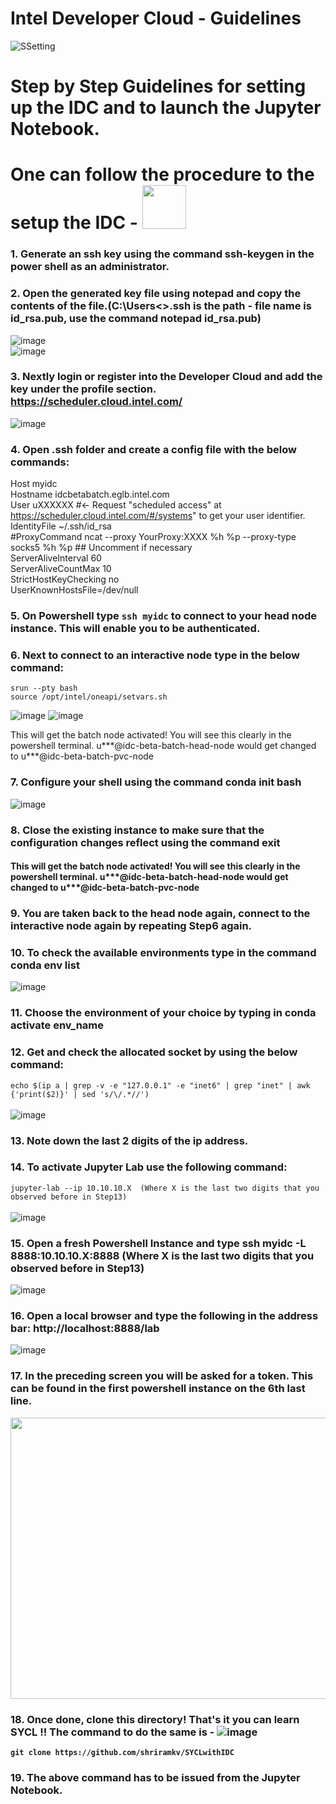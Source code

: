 # **Intel Developer Cloud - Guidelines**

![SSetting](https://github.com/shriramkv/SYCLwithIDC/assets/72274851/aadfb1c7-7ba3-494e-b7db-5dd236446522)

# Step by Step Guidelines for setting up the IDC and to launch the Jupyter Notebook.<br>
# One can follow the procedure to the setup the IDC - <a href="https://youtu.be/PhzlMQ8-GE4"><img src="https://github.com/shriramkv/SYCLwithIDC/assets/72274851/693730f3-cda3-4a02-9c63-5b3ac1838ad7" height="70" width="70"></a>

### 1.	Generate an ssh key using the command ssh-keygen in the power shell as an administrator. 

### 2.	Open the generated key file using notepad and copy the contents of the file.(C:\Users\<<username>>\.ssh is the path - file name is id_rsa.pub, use the command notepad id_rsa.pub) 

![image](https://github.com/shriramkv/SYCLwithIDC/assets/72274851/4f51e91c-be8a-461b-8292-38b147f0c342)<br>
![image](https://github.com/shriramkv/SYCLwithIDC/assets/72274851/f049dd0d-c001-48d2-9cad-3623b723c98f)<br>


### 3.	Nextly login or register into the Developer Cloud and add the key under the profile section. https://scheduler.cloud.intel.com/

![image](https://github.com/shriramkv/SYCLwithIDC/assets/72274851/dd2308d9-5be6-4de4-82f6-e202741ad62b)


### 4.	Open .ssh folder and create a config file with the below commands:
Host myidc <br>
Hostname idcbetabatch.eglb.intel.com <br>
User uXXXXXX #← Request "scheduled access" at https://scheduler.cloud.intel.com/#/systems" to get your user identifier. <br>
IdentityFile ~/.ssh/id_rsa <br>
#ProxyCommand ncat --proxy YourProxy:XXXX %h %p --proxy-type socks5 %h %p  ## Uncomment if necessary <br>
ServerAliveInterval 60 <br>
ServerAliveCountMax 10 <br>
StrictHostKeyChecking no <br>
UserKnownHostsFile=/dev/null <br>

### 5.	On Powershell type `ssh myidc` to connect to your head node instance. This will enable you to be authenticated. 

### 6.	Next to connect to an interactive node type in the below command:
`srun --pty bash` <br>
`source /opt/intel/oneapi/setvars.sh` <br>

![image](https://github.com/shriramkv/SYCLwithIDC/assets/72274851/8d834f65-5a6d-4f96-8d3f-660f8f664097)
![image](https://github.com/shriramkv/SYCLwithIDC/assets/72274851/e3346e85-8ef6-4c54-a1f4-a500374c8c24)


This will get the batch node activated! You will see this clearly in the powershell terminal. u***@idc-beta-batch-head-node would get changed to u***@idc-beta-batch-pvc-node
### 7.	Configure your shell using the command conda init bash

![image](https://github.com/shriramkv/SYCLwithIDC/assets/72274851/0639e4d6-ef69-4370-bae8-f3f38503d7b9)<br>

### 8.	Close the existing instance to make sure that the configuration changes reflect using the command exit

#### This will get the batch node activated! You will see this clearly in the powershell terminal. u***@idc-beta-batch-head-node would get changed to u***@idc-beta-batch-pvc-node

### 9.	You are taken back to the head node again, connect to the interactive node again by repeating Step6 again.

### 10.	To check the available environments type in the command conda env list

![image](https://github.com/shriramkv/SYCLwithIDC/assets/72274851/41f9f009-743b-4c06-9807-1932c6b7b843)<br>


### 11.	Choose the environment of your choice by typing in conda activate env_name

### 12.	Get and check the allocated socket by using the below command:

`echo $(ip a | grep -v -e "127.0.0.1" -e "inet6" | grep "inet" | awk {'print($2)}' | sed 's/\/.*//')
`
<br>
<br>
![image](https://github.com/shriramkv/SYCLwithIDC/assets/72274851/15b14a38-bf68-433a-91e2-1b21388e2081)
<br>

### 13.	Note down the last 2 digits of the ip address.

### 14.	To activate Jupyter Lab use the following command:
`jupyter-lab --ip 10.10.10.X  (Where X is the last two digits that you observed before in Step13)
`
<br>
<br>
![image](https://github.com/shriramkv/SYCLwithIDC/assets/72274851/eb8e29e5-1ded-4682-9887-3d8acd9dea9f)
<br>

### 15.	Open a fresh Powershell Instance and type ssh myidc -L 8888:10.10.10.X:8888 (Where X is the last two digits that you observed before in Step13)

![image](https://github.com/shriramkv/SYCLwithIDC/assets/72274851/58526019-dcdf-4834-9460-2c8ad5a5ab49)
<br>

### 16.	Open a local browser and type the following in the address bar: http://localhost:8888/lab

![image](https://github.com/shriramkv/SYCLwithIDC/assets/72274851/6b16edd6-3414-4d55-aa25-bfac6f800301)
<br>

### 17.	In the preceding screen you will be asked for a token. This can be found in the first powershell instance on the 6th last line.

<img src="https://github.com/shriramkv/SYCLwithIDC/assets/72274851/95d01c65-770d-4fbc-a528-3c241b3a4b45" width="650px" height="450px">

### 18.	Once done, clone this directory! That's it you can learn SYCL !! The command to do the same is - ![image](https://github.com/shriramkv/SYCLwithIDC/assets/72274851/209bae3e-e0f9-4084-8860-c213b1b53302)

**`git clone https://github.com/shriramkv/SYCLwithIDC`**
### 19.	The above command has to be issued from the Jupyter Notebook. 




